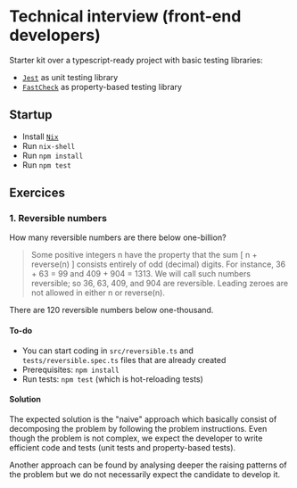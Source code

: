 # Technical interview (front-end developers)

Starter kit over a typescript-ready project with basic testing libraries:
* [`Jest`](https://github.com/facebook/jest) as unit testing library
* [`FastCheck`](https://github.com/fscheck/FsCheck) as property-based testing library

## Startup

* Install [`Nix`](https://nixos.org/guides/install-nix.html)
* Run `nix-shell`
* Run `npm install`
* Run `npm test`

## Exercices
### 1. Reversible numbers 

How many reversible numbers are there below one-billion?

> Some positive integers n have the property that the sum [ n + reverse(n) ] consists entirely of odd (decimal) digits. For instance, 36 + 63 = 99 and 409 + 904 = 1313. We will call such numbers reversible; so 36, 63, 409, and 904 are reversible. Leading zeroes are not allowed in either n or reverse(n).

There are 120 reversible numbers below one-thousand. 
#### To-do 

* You can start coding in `src/reversible.ts` and `tests/reversible.spec.ts` files that are already created 
* Prerequisites: `npm install`
* Run tests: `npm test` (which is hot-reloading tests)

#### Solution 

The expected solution is the "naive" approach which basically consist of decomposing the problem by following the problem instructions. Even though the problem is not complex, we expect the developer to write efficient code and tests (unit tests and property-based tests).

Another approach can be found by analysing deeper the raising patterns of the problem but we do not necessarily expect the candidate to develop it. 
